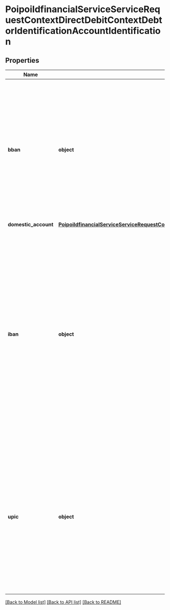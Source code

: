# PoipoiIdfinancialServiceServiceRequestContextDirectDebitContextDebtorIdentificationAccountIdentification

## Properties
Name | Type | Description | Notes
------------ | ------------- | ------------- | -------------
**bban** | **object** | Basic Bank Account Number (BBAN). Identifier used nationally by financial institutions, ie, in individual countries, generally as part of a National Account Numbering Scheme(s), which uniquely identifies the account of a customer.&lt;br/&gt; | [optional] 
**domestic_account** | [**PoipoiIdfinancialServiceServiceRequestContextDirectDebitContextDebtorIdentificationAccountIdentificationDomesticAccount**](PoipoiIdfinancialServiceServiceRequestContextDirectDebitContextDebtorIdentificationAccountIdentificationDomesticAccount.md) |  | [optional] 
**iban** | **object** | The International Bank Account Number is a code used internationally by financial institutions to uniquely identify the account of a customer at a financial institution as described in the 2007 edition of the ISO 13616 standard \&quot;Banking and related financial services - International Bank Account Number (IBAN)\&quot; and replaced by the more recent edition of the standard.&lt;br/&gt; | [optional] 
**upic** | **object** | Universal Payment Identification Code (UPIC). Identifier used by the New York Clearing House to mask confidential data, such as bank accounts and bank routing numbers. UPIC numbers remain with business customers, regardless of banking relationship changes.&lt;br/&gt; | [optional] 

[[Back to Model list]](../README.md#documentation-for-models) [[Back to API list]](../README.md#documentation-for-api-endpoints) [[Back to README]](../README.md)

